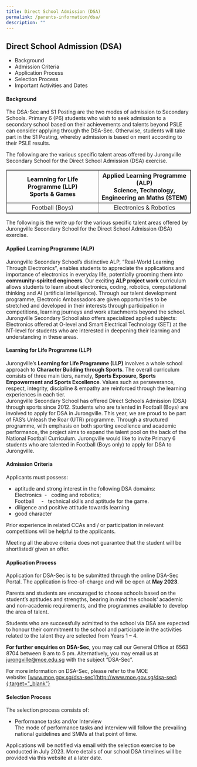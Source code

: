 ```yaml
---
title: Direct School Admission (DSA)
permalink: /parents-information/dsa/
description: ""
---
```

## Direct School Admission (DSA)

*   Background
*   Admission Criteria
*   Application Process
*   Selection Process
*   Important Activities and Dates

#### Background

The DSA-Sec and S1 Posting are the two modes of admission to Secondary Schools. Primary 6 (P6) students who wish to seek admission to a secondary school based on their achievements and talents beyond PSLE can consider applying through the DSA-Sec. Otherwise, students will take part in the S1 Posting, whereby admission is based on merit according to their PSLE results.

The following are the various specific talent areas offered by Jurongville Secondary School for the Direct School Admission (DSA) exercise.

<table width="80%" border="1" class="ive_eobj_center iveo_table ives_tab_green">
<tbody>
<tr>
<th width="50%"><div style="text-align: center;"><b>Learnning for Life Programme (LLP)<br>Sports &amp; Games</b></div></th>
<th width="50%"><div style="text-align: center;"><b>Applied Learning Programme (ALP)<br>Science, Technology, Engineering an Maths (STEM)</b></div></th>
</tr>
<tr>
<td><div style="text-align: center;">Football (Boys)</div></td>
<td><div style="text-align: center;">Electronics &amp; Robotics</div></td>
</tr>
</tbody>
</table>

The following is the write up for the various specific talent areas offered by Jurongville Secondary School for the Direct School Admission (DSA) exercise.

#### Applied Learning Programme (ALP)

Jurongville Secondary School’s distinctive ALP, “Real-World Learning Through Electronics”, enables students to appreciate the applications and importance of electronics in everyday life, potentially grooming them into **community-spirited engineers**. Our exciting **ALP project work** curriculum allows students to learn about electronics, coding, robotics, computational thinking and AI (artificial intelligence). Through our talent development programme, Electronic Ambassadors are given opportunities to be stretched and developed in their interests through participation in competitions, learning journeys and work attachments beyond the school. Jurongville Secondary School also offers specialized applied subjects: Electronics offered at O-level and Smart Electrical Technology (SET) at the NT-level for students who are interested in deepening their learning and understanding in these areas.

#### Learning for Life Programme (LLP)

Jurongville’s **Learning for Life Programme (LLP)** involves a whole school approach to **Character Building through Sports**. 
The overall curriculum consists of three main tiers, namely, **Sports Exposure, Sports Empowerment and Sports Excellence**. Values such as perseverance, respect, integrity, discipline & empathy are reinforced through the learning experiences in each tier.  
Jurongville Secondary School has offered Direct Schools Admission (DSA) through sports since 2012. Students who are talented in Football (Boys) are involved to apply for DSA in Jurongville. This year, we are proud to be part of FAS’s Unleash the Roar (UTR) programme. Through a structured programme, with emphasis on both sporting excellence and academic performance, the project aims to expand the talent pool on the back of the National Football Curriculum. Jurongville would like to invite Primary 6 students who are talented in Football (Boys only) to apply for DSA to Jurongville.

#### Admission Criteria

Applicants must possess:

*   aptitude and strong interest in the following DSA domains: <br>
     Electronics  -   coding and robotics; <br>
     Football     -   technical skills and aptitude for the game. 
*   diligence and positive attitude towards learning 
*   good character 

Prior experience in related CCAs and / or participation in relevant competitions will be helpful to the applicants.  

Meeting all the above criteria does not guarantee that the student will be shortlisted/ given an offer.

#### Application Process

Application for DSA-Sec is to be submitted through the online DSA-Sec Portal. The application is free-of-charge and will be open at **May 2023**. 
 
Parents and students are encouraged to choose schools based on the student’s aptitudes and strengths, bearing in mind the schools’ academic and non-academic requirements, and the programmes available to develop the area of talent.
 
Students who are successfully admitted to the school via DSA are expected to honour their commitment to the school and participate in the activities related to the talent they are selected from Years 1 – 4. 

**For further enquiries on DSA-Sec**, you may call our General Office at 6563 8704 between 8 am to 5 pm. Alternatively, you may email us at [jurongville@moe.edu.sg](mailto:jurongville@moe.edu.sg) with the subject “DSA-Sec”.

For more information on DSA-Sec, please refer to the MOE website: [www.moe.gov.sg/dsa-sec](http://www.moe.gov.sg/dsa-sec){:target="_blank"}

#### Selection Process

The selection process consists of: 
* Performance tasks and/or Interview<br>
   The mode of performance tasks and interview will follow the prevailing national guidelines and SMMs at that point of time. 

Applications will be notified via email with the selection exercise to be conducted in July 2023. More details of our school DSA timelines will be provided via this website at a later date.
